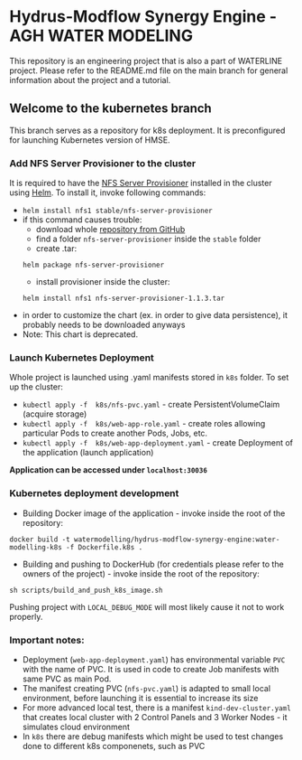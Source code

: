 # Hydrus-Modflow Synergy Engine - AGH WATER MODELING
This repository is an engineering project that is also a part of WATERLINE project. 
Please refer to the README.md file on the main branch for general information about the project and a tutorial.

## Welcome to the kubernetes branch
This branch serves as a repository for k8s deployment. It is preconfigured for launching Kubernetes version of HMSE. 

### Add NFS Server Provisioner to the cluster
It is required to have the [NFS Server Provisioner](https://github.com/helm/charts/tree/master/stable/nfs-server-provisioner) 
installed in the cluster using [Helm](https://helm.sh/docs/intro/install/). To install it, invoke following commands:
* `helm install nfs1 stable/nfs-server-provisioner`
* if this command causes trouble:
  * download whole [repository from GitHub](https://github.com/helm/charts)
  * find a folder `nfs-server-provisioner` inside the `stable` folder
  * create .tar: 
  ```
  helm package nfs-server-provisioner
  ```
  * install provisioner inside the cluster:
  ```
  helm install nfs1 nfs-server-provisioner-1.1.3.tar
  ```
* in order to customize the chart (ex. in order to give data persistence), it probably needs to be downloaded anyways
* Note: This chart is deprecated.

### Launch Kubernetes Deployment
Whole project is launched using .yaml manifests stored in `k8s` folder. To set up the cluster:
* `kubectl apply -f  k8s/nfs-pvc.yaml` - create PersistentVolumeClaim (acquire storage) 
* `kubectl apply -f  k8s/web-app-role.yaml` - create roles allowing particular Pods to create another Pods, Jobs, etc.
* `kubectl apply -f  k8s/web-app-deployment.yaml` - create Deployment of the application (launch application)

**Application can be accessed under `localhost:30036`**
### Kubernetes deployment development
* Building Docker image of the application - invoke inside the root of the repository:
```
docker build -t watermodelling/hydrus-modflow-synergy-engine:water-modelling-k8s -f Dockerfile.k8s .
```
* Building and pushing to DockerHub (for credentials please refer to the owners of the project) - invoke inside
the root of the repository:
```
sh scripts/build_and_push_k8s_image.sh 
```
Pushing project with `LOCAL_DEBUG_MODE` will most likely cause it not to work properly.

### Important notes:
* Deployment (`web-app-deployment.yaml`) has environmental variable `PVC` with the name of PVC.
It is used in code to create Job manifests with same PVC as main Pod.
* The manifest creating PVC (`nfs-pvc.yaml`) is adapted to small local environment, before launching it is essential
to increase its size
* For more advanced local test, there is a manifest `kind-dev-cluster.yaml` that creates local cluster
with 2 Control Panels and 3 Worker Nodes - it simulates cloud environment
* In `k8s` there are debug manifests which might be used to test changes done to different k8s componenets,
such as PVC